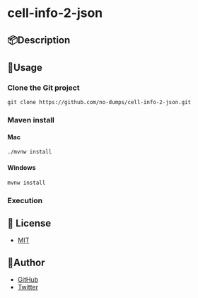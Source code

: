 # cell-info-2-json

## 📦Description

## 💬Usage

### Clone the Git project

```shell
git clone https://github.com/no-dumps/cell-info-2-json.git
```

### Maven install

#### Mac

```shell
./mvnw install
```

#### Windows

```shell
mvnw install
```

### Execution

## 🎫 License

- [MIT](https://raw.githubusercontent.com/no-dumps/cell-info-2-json/main/LICENSE?token=AK3GOOWLWOHCLX7RATE5HWTASM3R6)

## 👀Author

- [GitHub](https://github.com/NaokiOouchi)
- [Twitter](https://twitter.com/NaoNoaNaoNoaN)